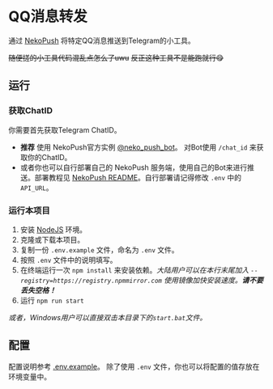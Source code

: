 # QQ消息转发

通过 [NekoPush](https://github.com/MeowBot233/NekoPush) 将特定QQ消息推送到Telegram的小工具。

~~随便搓的小工具代码混乱点怎么了uwu~~
~~反正这种工具不是能跑就行😋~~

## 运行

### 获取ChatID

你需要首先获取Telegram ChatID。
- **推荐** 使用 NekoPush官方实例 [@neko_push_bot](https://t.me/neko_push_bot)。 对Bot使用 `/chat_id` 来获取你的ChatID。
- 或者你也可以自行部署自己的 NekoPush 服务端，使用自己的Bot来进行推送。部署教程见 [NekoPush README](https://github.com/MeowBot233/NekoPush/blob/main/README.md)。自行部署请记得修改 `.env` 中的 `API_URL`。

### 运行本项目

1. 安装 [NodeJS](https://nodejs.org) 环境。
2. 克隆或下载本项目。
3. 复制一份 `.env.example` 文件，命名为 `.env` 文件。
4. 按照 `.env` 文件中的说明填写。
5. 在终端运行一次 `npm install` 来安装依赖。*大陆用户可以在本行末尾加入 `--registry=https://registry.npmmirror.com` 使用镜像加快安装速度。**请不要丢失空格！***
6. 运行 `npm run start`

*或者，Windows用户可以直接双击本目录下的`start.bat`文件。*

## 配置

配置说明参考 [.env.example](./.env.example)。
除了使用 `.env` 文件，你也可以将配置的值存放在环境变量中。
